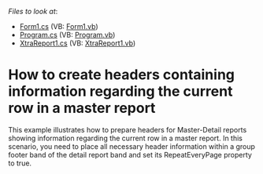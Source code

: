 <!-- default file list -->
*Files to look at*:

* [Form1.cs](./CS/MasterDetailPageHeader/Form1.cs) (VB: [Form1.vb](./VB/MasterDetailPageHeader/Form1.vb))
* [Program.cs](./CS/MasterDetailPageHeader/Program.cs) (VB: [Program.vb](./VB/MasterDetailPageHeader/Program.vb))
* [XtraReport1.cs](./CS/MasterDetailPageHeader/XtraReport1.cs) (VB: [XtraReport1.vb](./VB/MasterDetailPageHeader/XtraReport1.vb))
<!-- default file list end -->
# How to create headers containing information regarding the current row in a master report


<p>This example illustrates how to prepare headers for Master-Detail reports showing information regarding the current row in a master report.  In this scenario, you need to place all necessary header information within a group footer band of the detail report band and set its RepeatEveryPage property to true.</p>

<br/>


